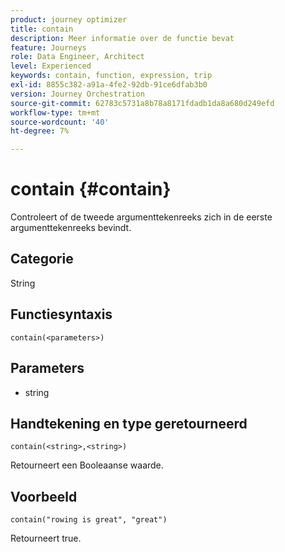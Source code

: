```yaml
---
product: journey optimizer
title: contain
description: Meer informatie over de functie bevat
feature: Journeys
role: Data Engineer, Architect
level: Experienced
keywords: contain, function, expression, trip
exl-id: 8855c382-a91a-4fe2-92db-91ce6dfab3b0
version: Journey Orchestration
source-git-commit: 62783c5731a8b78a8171fdadb1da8a680d249efd
workflow-type: tm+mt
source-wordcount: '40'
ht-degree: 7%

---
```


# contain {#contain}

Controleert of de tweede argumenttekenreeks zich in de eerste argumenttekenreeks bevindt.

## Categorie

String

## Functiesyntaxis

`contain(<parameters>)`

## Parameters

* string

## Handtekening en type geretourneerd

`contain(<string>,<string>)`

Retourneert een Booleaanse waarde.

## Voorbeeld

`contain("rowing is great", "great")`

Retourneert true.
